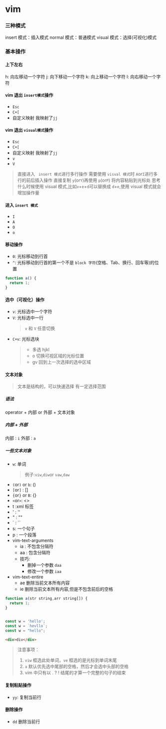 <!--
 * @Author: hy
 * @Date: 2022-06-05 18:14:29
 * @LastEditors: hy
 * @Description:
 * @LastEditTime: 2022-06-09 23:23:23
 * @FilePath: /til/vim/base_operation.md
 * Copyright 2022 hy, All Rights Reserved.
 * 仅供学习使用~
-->

# vim

### 三种模式

insert 模式：插入模式
normal 模式：普通模式
visual 模式：选择(可视化)模式

### 基本操作

#### 上下左右

h: 向左移动一个字符
j: 向下移动一个字符
k: 向上移动一个字符
l: 向右移动一个字符

#### vim 退出 `insert模式`操作

- `Esc`
- `C+[`
- 自定义映射 我映射了`jj`

#### vim 退出 `visual模式`操作

- `Esc`
- `C+[`
- 自定义映射 我映射了`jj`
- `v`
- `V`

> 直接进入 ` insert 模式`进行多行操作 需要使用 `visval 模式`时 `A`or`I`进行多行的前后插入操作
> 直接复制 `y`(or`Y`)再使用 `p`(or`P`) 将内容粘贴到光标处
> 思考什么时候使用 visual 模式,比如`v`+`e`+`d`可以替换成 `d`+`e`,使用 visual 模式就会增加操作量

#### 进入 `insert 模式`

- `I`
- `A`
- `O`
- `o`

#### 移动操作

- `0`: 光标移动到行首
- `^`: 光标移动到行首的第一个不是 `block 字符`(空格、Tab、换行、回车等)的位置

```js
function a() {
  return 1;
}
```

#### 选中（可视化）操作

- `v`: 光标选中一个字符
- `V`: 光标选中一行
  > `v` 和 `V` 任意切换
- `C+v`: 光标选块
  > - 多选 hjkl
  > - o 切换可视区域的光标位置
  > - gv 回到上一次选择的选中区域

#### 文本对象

> 文本是结构的，可以快速选择
> 有一定选择范围

##### 语法

operator + 内部 or 外部 + 文本对象

##### 内部 + 外部

内部 : `i`
外部 : `a`

##### 一些文本对象

- `w`: 单词
  > 例子:`viw`,`diw`or `vaw`,`daw`
- `(`or`)` or `b`: ()
- `[`or`]` : []
- `{`or`}` or `B`: {}
- `<`or`>`: <>
- t :xml 标签
- ' : ''
- " : ""
- ` : ``
- s: 一个句子
- p : 一个段落
- vim-text-arguments
  - ia : 不包含分隔符
  - aa : 包含分隔符
  - 技巧:
    - 删掉一个参数 `daa`
    - 修改一个参数 `iaa`
- vim-text-entire
  - ae 删除当前文本所有内容
  - ie 删除当前文本所有内容,但是不包含前后的空格

```javascript
function a(str string,arr string[]) {
  return 1;
}


const w = 'hello';
const w = `hevllo`;
const w = "hello";


```

```html
<div>div</div>
```

> 注意事项：
>
> 1. `viw` 框选此处单词，`ve` 框选的是光标到单词末尾
> 2. `a` 默认优先选中尾部的空格，然后才会选中头部的空格
> 3. vim 中只有以 . ? ! 结尾的才算一个完整的句子的结束

#### 复制粘贴操作

- `yy`: 复制当前行
<!-- TODO 复制单个字符 复制单个单词 多选复制 多行复制-->

#### 删除操作

- `dd` 删除当前行
<!-- TODO 删除单个字符 删除单个单词 删除复制 删除复制-->

